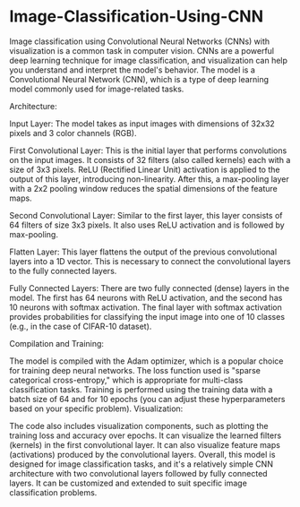 # Image-Classification-Using-CNN

Image classification using Convolutional Neural Networks (CNNs) with visualization is a common task in computer vision.
CNNs are a powerful deep learning technique for image classification, and visualization can help you understand and interpret the model's behavior. 
The model is a Convolutional Neural Network (CNN), which is a type of deep learning model commonly used for image-related tasks.

Architecture:

Input Layer: The model takes as input images with dimensions of 32x32 pixels and 3 color channels (RGB).

First Convolutional Layer: This is the initial layer that performs convolutions on the input images. It consists of 32 filters (also called kernels) each with a size of 3x3 pixels. ReLU (Rectified Linear Unit) activation is applied to the output of this layer, introducing non-linearity. After this, a max-pooling layer with a 2x2 pooling window reduces the spatial dimensions of the feature maps.

Second Convolutional Layer: Similar to the first layer, this layer consists of 64 filters of size 3x3 pixels. It also uses ReLU activation and is followed by max-pooling.

Flatten Layer: This layer flattens the output of the previous convolutional layers into a 1D vector. This is necessary to connect the convolutional layers to the fully connected layers.

Fully Connected Layers: There are two fully connected (dense) layers in the model. The first has 64 neurons with ReLU activation, and the second has 10 neurons with softmax activation. The final layer with softmax activation provides probabilities for classifying the input image into one of 10 classes (e.g., in the case of CIFAR-10 dataset).

Compilation and Training:

The model is compiled with the Adam optimizer, which is a popular choice for training deep neural networks.
The loss function used is "sparse categorical cross-entropy," which is appropriate for multi-class classification tasks.
Training is performed using the training data with a batch size of 64 and for 10 epochs (you can adjust these hyperparameters based on your specific problem).
Visualization:

The code also includes visualization components, such as plotting the training loss and accuracy over epochs.
It can visualize the learned filters (kernels) in the first convolutional layer.
It can also visualize feature maps (activations) produced by the convolutional layers.
Overall, this model is designed for image classification tasks, and it's a relatively simple CNN architecture with two convolutional layers followed by fully connected layers. It can be customized and extended to suit specific image classification problems.
